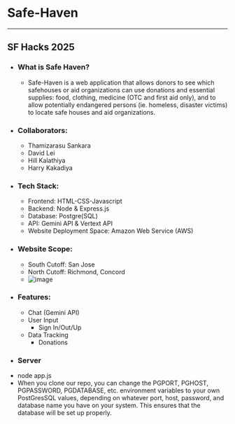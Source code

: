 # Safe-Haven
---
## SF Hacks 2025
- ### What is Safe Haven?
  - Safe-Haven is a web application that allows donors to see which safehouses or aid organizations can use donations and essential supplies: food, clothing, medicine (OTC and first aid only), and to allow potentially endangered persons (ie. homeless, disaster victims) to locate safe houses and aid organizations.
- ### Collaborators:
  - Thamizarasu Sankara
  - David Lei
  - Hill Kalathiya
  - Harry Kakadiya
- ### Tech Stack:
  - Frontend: HTML-CSS-Javascript
  - Backend: Node & Express.js
  - Database: Postgre(SQL)
  - API: Gemini API & Vertext API
  - Website Deployment Space: Amazon Web Service (AWS)
- ### Website Scope:
  - South Cutoff: San Jose
  - North Cutoff: Richmond, Concord
  - ![image](https://github.com/user-attachments/assets/4169a428-58a8-49df-8f34-05448791e27f)
- ### Features:
  - Chat (Gemini API)
  - User Input
    - Sign In/Out/Up
  - Data Tracking
    - Donations
- ### Server
- node app.js
- When you clone our repo, you can change the PGPORT, PGHOST, PGPASSWORD, PGDATABASE, etc. environment variables to your own PostGresSQL values, depending on whatever port, host, password, and database name you have on your system. This ensures that the database will be set up properly.
